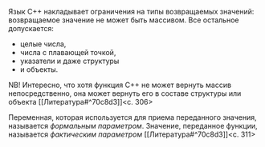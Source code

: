 Язык С++ накладывает ограничения на типы возвращаемых значений: возвращаемое значение не может быть массивом. Все остальное допускается:
- целые числа,
- числа с плавающей точкой,
- указатели и даже структуры
- и объекты. 

NB! Интересно, что хотя функция С++ не может вернуть массив непосредственно, она может вернуть его в составе структуры или объекта [[Литература#^70c8d3]]<c. 306>

Переменная, которая используется для приема переданного значения, называется _формальным параметром_. Значение, переданное функции, называется _фактическим параметром_ [[Литература#^70c8d3]]<c. 311>

